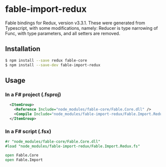 # fable-import-redux

Fable bindings for Redux, version v3.3.1.
These were generated from Typescript, with some modifications,
namely: Reducer is type narrowing of Func, with type parameters,
and all setters are removed.

## Installation

```sh
$ npm install --save redux fable-core
$ npm install --save-dev fable-import-redux
```

## Usage

### In a F# project (.fsproj)

```xml
  <ItemGroup>
    <Reference Include="node_modules/fable-core/Fable.Core.dll" />
    <Compile Include="node_modules/fable-import-redux/Fable.Import.Redux.fs" />
  </ItemGroup>
```

### In a F# script (.fsx)

```fsharp
#r "node_modules/fable-core/Fable.Core.dll"
#load "node_modules/fable-import-redux/Fable.Import.Redux.fs"

open Fable.Core
open Fable.Import
```
